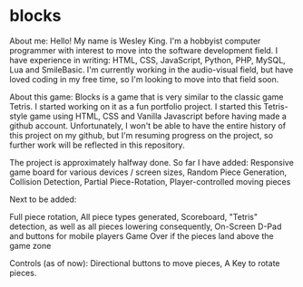 # blocks


About me:
Hello! My name is Wesley King. I'm a hobbyist computer programmer with interest to move into the software development field. 
I have experience in writing: HTML, CSS, JavaScript, Python, PHP, MySQL, Lua and SmileBasic.
I'm currently working in the audio-visual field, but have loved coding in my free time, so I'm looking to move into that field soon.

About this game:
Blocks is a game that is very similar to the classic game Tetris. I started working on it as a fun portfolio project.
I started this Tetris-style game using HTML, CSS and Vanilla Javascript before having made a github account.
Unfortunately, I won't be able to have the entire history of this project on my github, but I'm resuming progress on the project, so further work will be reflected in this repository.

The project is approximately halfway done. 
So far I have added:
Responsive game board for various devices / screen sizes,
Random Piece Generation,
Collision Detection,
Partial Piece-Rotation,
Player-controlled moving pieces

Next to be added:

Full piece rotation,
All piece types generated,
Scoreboard,
"Tetris" detection, as well as all pieces lowering consequently,
On-Screen D-Pad and buttons for mobile players
Game Over if the pieces land above the game zone

Controls (as of now):
Directional buttons to move pieces,
A Key to rotate pieces.

